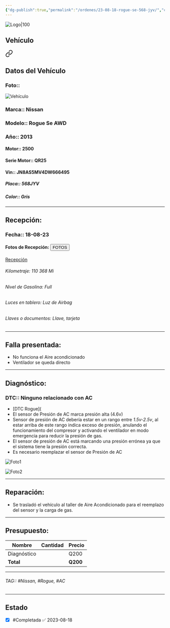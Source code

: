 ```yaml
---
{"dg-publish":true,"permalink":"/ordenes/23-08-18-rogue-se-568-jyv/","created":"","updated":""}
---
```


![Logo|100](http://drive.google.com/uc?export=view&id=137fl3TIZ0-PU8b-Pt0bsjclwHub_u78G)

## Vehículo

<div class="transclusion internal-embed is-loaded"><a class="markdown-embed-link" href="/vehiculos/nissan/rogue-se-568-jyv/#datos-del-vehiculo" aria-label="Open link"><svg xmlns="http://www.w3.org/2000/svg" width="24" height="24" viewBox="0 0 24 24" fill="none" stroke="currentColor" stroke-width="2" stroke-linecap="round" stroke-linejoin="round" class="svg-icon lucide-link"><path d="M10 13a5 5 0 0 0 7.54.54l3-3a5 5 0 0 0-7.07-7.07l-1.72 1.71"></path><path d="M14 11a5 5 0 0 0-7.54-.54l-3 3a5 5 0 0 0 7.07 7.07l1.71-1.71"></path></svg></a><div class="markdown-embed">



## Datos del Vehículo 
### Foto:: 
![Vehículo](http://drive.google.com/uc?export=view&id=15BZraB5vZLzqmZdFUAZppH57nkY7wtji)


### Marca:: Nissan
### Modelo:: Rogue Se AWD
### Año:: 2013
#### Motor:: 2500
#### Serie Motor:: QR25
#### Vin:: JN8AS5MV4DW666495
##### Placa:: 568JYV
##### Color:: Gris
---


</div></div>


## Recepción:
### Fecha:: 18-08-23
#### Fotos de Recepción: <a href="https://carrosgt.vercel.app/recepcion/18-08-23-rogue-se-568-jyv-recepcion/"><button class="btn success">FOTOS</button></a>

[Recepción](https://carrosgt.vercel.app/recepcion/18-08-23-rogue-se-568-jyv-recepcion/)


###### Kilometraje: 110 368 Mi
###### Nivel de Gasolina: Full
###### Luces en tablero: Luz de Airbag
###### Llaves o documentos: Llave, tarjeta

---

## Falla presentada:
- No funciona el Aire acondicionado 
- Ventilador se queda directo


---

## Diagnóstico:
### DTC:: Ninguno relacionado con AC

- [DTC Rogue](
- El sensor de Presión de AC marca presión alta (4.6v)
- Sensor de presión de AC debería estar en un rango entre *1.5v-2.5v*, al estar arriba de este rango indica exceso de presión, anulando el funcionamiento del compresor y activando el ventilador en modo emergencia para reducir la presión de gas.
- El sensor de presión de AC está marcando una presión errónea ya que el sistema tiene la presión correcta.
- Es necesario reemplazar el sensor de Presión de AC

![Foto1](http://drive.google.com/uc?export=view&id=15C_EtJp9fS0TqG5szGBfQQwIih06hBLu)

![Foto2](http://drive.google.com/uc?export=view&id=15EFtptLs5OxGEwxH_0e5HyY1dYZ48p86)

---
## Reparación:
- Se trasladó el vehículo al taller de Aire Acondicionado para el reemplazo del sensor y la carga de gas.

---

## Presupuesto:

| Nombre | Cantidad | Precio |
| ------ | -------- | ------ |
|     Diagnóstico   |          |    Q200    |
| **Total**       |        |    **Q200**    |

---

###### TAG:: #Nissan, #Rogue, #AC 

---

## Estado

- [x] #Completada ✅ 2023-08-18